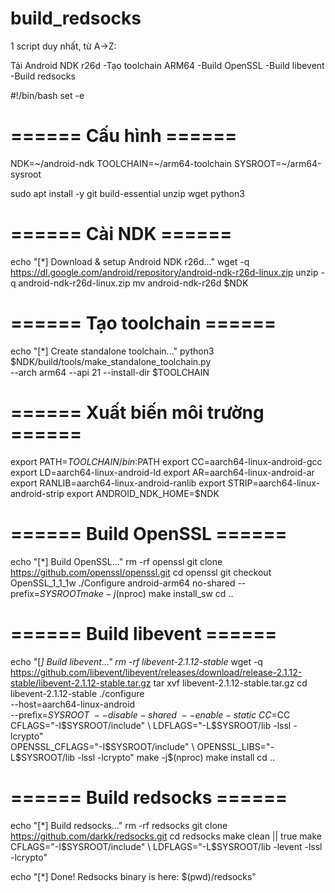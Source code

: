 # build_redsocks
1 script duy nhất, từ A→Z:

Tải Android NDK r26d
-Tạo toolchain ARM64
-Build OpenSSL
-Build libevent
-Build redsocks


#!/bin/bash
set -e

# ====== Cấu hình ======
NDK=~/android-ndk
TOOLCHAIN=~/arm64-toolchain
SYSROOT=~/arm64-sysroot

sudo apt install -y git build-essential unzip wget python3

# ====== Cài NDK ======
echo "[*] Download & setup Android NDK r26d..."
wget -q https://dl.google.com/android/repository/android-ndk-r26d-linux.zip
unzip -q android-ndk-r26d-linux.zip
mv android-ndk-r26d $NDK

# ====== Tạo toolchain ======
echo "[*] Create standalone toolchain..."
python3 $NDK/build/tools/make_standalone_toolchain.py \
  --arch arm64 --api 21 --install-dir $TOOLCHAIN

# ====== Xuất biến môi trường ======
export PATH=$TOOLCHAIN/bin:$PATH
export CC=aarch64-linux-android-gcc
export LD=aarch64-linux-android-ld
export AR=aarch64-linux-android-ar
export RANLIB=aarch64-linux-android-ranlib
export STRIP=aarch64-linux-android-strip
export ANDROID_NDK_HOME=$NDK

# ====== Build OpenSSL ======
echo "[*] Build OpenSSL..."
rm -rf openssl
git clone https://github.com/openssl/openssl.git
cd openssl
git checkout OpenSSL_1_1_1w
./Configure android-arm64 no-shared --prefix=$SYSROOT
make -j$(nproc)
make install_sw
cd ..

# ====== Build libevent ======
echo "[*] Build libevent..."
rm -rf libevent-2.1.12-stable*
wget -q https://github.com/libevent/libevent/releases/download/release-2.1.12-stable/libevent-2.1.12-stable.tar.gz
tar xvf libevent-2.1.12-stable.tar.gz
cd libevent-2.1.12-stable
./configure \
  --host=aarch64-linux-android \
  --prefix=$SYSROOT \
  --disable-shared \
  --enable-static \
  CC=$CC \
  CFLAGS="-I$SYSROOT/include" \
  LDFLAGS="-L$SYSROOT/lib -lssl -lcrypto" \
  OPENSSL_CFLAGS="-I$SYSROOT/include" \
  OPENSSL_LIBS="-L$SYSROOT/lib -lssl -lcrypto"
make -j$(nproc)
make install
cd ..

# ====== Build redsocks ======
echo "[*] Build redsocks..."
rm -rf redsocks
git clone https://github.com/darkk/redsocks.git
cd redsocks
make clean || true
make \
  CFLAGS="-I$SYSROOT/include" \
  LDFLAGS="-L$SYSROOT/lib -levent -lssl -lcrypto"

echo "[*] Done! Redsocks binary is here: $(pwd)/redsocks"
